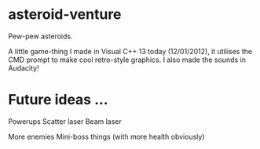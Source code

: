 asteroid-venture
================

Pew-pew asteroids.

A little game-thing I made in Visual C++ 13 today (12/01/2012), it utilises the CMD prompt to make cool retro-style graphics.
I also made the sounds in Audacity!


Future ideas ...
================
Powerups
  Scatter laser
  Beam laser

More enemies
  Mini-boss things (with more health obviously)  
